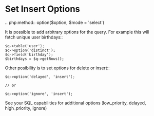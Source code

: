 # Set Insert Options

.. php:method:: option($option, $mode = 'select')

It is possible to add arbitrary options for the query. For example this will fetch unique user birthdays::

    $q->table('user');
    $q->option('distinct');
    $q->field('birthday');
    $birthdays = $q->getRows();

Other posibility is to set options for delete or insert::

    $q->option('delayed', 'insert');

    // or

    $q->option('ignore', 'insert');

See your SQL capabilities for additional options (low_priority, delayed, high_priority, ignore)
